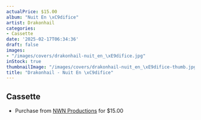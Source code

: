 ```yaml
---
actualPrice: $15.00
album: "Nuit En \xC9difice"
artist: Drakonhail
categories:
- Cassette
date: '2025-02-17T06:34:36'
draft: false
images:
- "/images/covers/drakonhail-nuit_en_\xE9difice.jpg"
inStock: true
thumbnailImage: "/images/covers/drakonhail-nuit_en_\xE9difice-thumb.jpg"
title: "Drakonhail - Nuit En \xC9difice"
---
```


## Cassette
* Purchase from [NWN Productions](http://shop.nwnprod.com/index.php?route=product/product&path=73&product_id=60195&sort=pd.name&order=ASC) for $15.00
